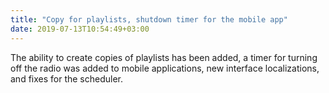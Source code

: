 ```yaml
---
title: "Copy for playlists, shutdown timer for the mobile app"
date: 2019-07-13T10:54:49+03:00
---
```


The ability to create copies of playlists has been added, a timer for turning off the radio was added to mobile applications, new interface localizations, and fixes for the scheduler.
